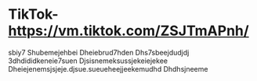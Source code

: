 # TikTok-https://vm.tiktok.com/ZSJTmAPnh/

sbiy7
Shubemejehbei
Dheiebrud7hden
Dhs7sbeejdudjdj
3dhdididkeneie7suen
Djsisnemeksussjekeiejekee
Dheiejenemsjsjeje.djsue.sueueheejjeekemudhd
Dhdhsjneeme
